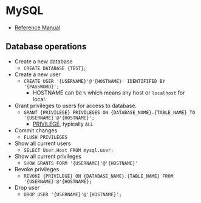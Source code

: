 # MySQL
* [Reference Manual](https://dev.mysql.com/doc/refman/8.0/en/)

## Database operations
* Create a new database
  * `CREATE DATABASE {TEST};`
* Create a new user
  * `CREATE USER '{USERNAME}'@'{HOSTNAME}' IDENTIFIFED BY '{PASSWORD}';`
    * HOSTNAME can be `%` which means any host or `localhost` for local.
* Grant privileges to users for access to database.
  * `GRANT {PRIVILEGE} PRIVILEGES ON {DATABASE_NAME}.{TABLE_NAME} TO
    '{USERNAME}'@'{HOSTNAME}';`
    * [PRIVILEGE](https://dev.mysql.com/doc/refman/8.0/en/privileges-provided.html),
      typically `ALL`
* Commit changes
  * `FLUSH PRIVILEGES`
* Show all current users
  * `SELECT User,Host FROM mysql.user;`
* Show all current privileges
  * `SHOW GRANTS FORM '{USERNAME}'@'{HOSTNAME}'`
* Revoke privileges
  * `REVOKE {PRIVILEGE} ON {DATABASE_NAME}.{TABLE_NAME} FROM '{USERNAME}'@'{HOSTNAME};`
* Drop user
  * `DROP USER '{USERNAME}'@'{HOSTNAME}';`
